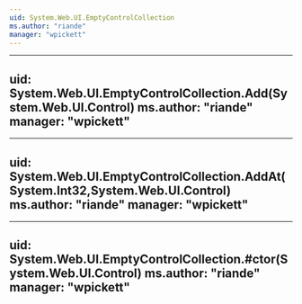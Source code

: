 ```yaml
---
uid: System.Web.UI.EmptyControlCollection
ms.author: "riande"
manager: "wpickett"
---
```


---
uid: System.Web.UI.EmptyControlCollection.Add(System.Web.UI.Control)
ms.author: "riande"
manager: "wpickett"
---

---
uid: System.Web.UI.EmptyControlCollection.AddAt(System.Int32,System.Web.UI.Control)
ms.author: "riande"
manager: "wpickett"
---

---
uid: System.Web.UI.EmptyControlCollection.#ctor(System.Web.UI.Control)
ms.author: "riande"
manager: "wpickett"
---
